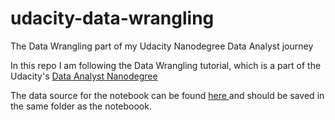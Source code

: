 # udacity-data-wrangling
The Data Wrangling part of my Udacity Nanodegree Data Analyst journey

In this repo I am following the Data Wrangling tutorial, which is a part of the Udacity's <a href = "https://www.udacity.com/course/data-analyst-nanodegree--nd002"> Data Analyst Nanodegree </a>

The data source for the notebook can be found <a href="https://www.kaggle.com/udacity/armenian-online-job-postings">  here </a>and should be saved in the same folder as the noteboook. 